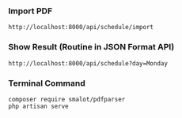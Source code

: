 ### Import PDF
`http://localhost:8000/api/schedule/import`

### Show Result (Routine in JSON Format API)
`http://localhost:8000/api/schedule?day=Monday`

### Terminal Command 
`composer require smalot/pdfparser` <br>
`php artisan serve`

